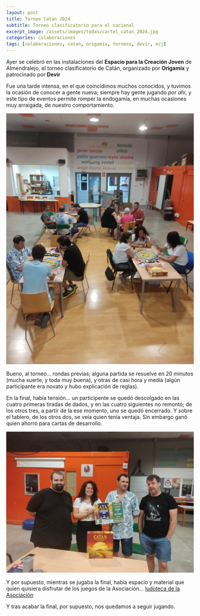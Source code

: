```yaml
---
layout: post
title: Torneo Catan 2024
subtitle: Torneo clasificatorio para el nacional
excerpt_image: /assets/images/todas/cartel_catan_2024.jpg
categories: colaboraciones
tags: [colaboraciones, catan, origamix, torneos, devir, ecj]
---
```


Ayer se celebró en las instalaciones del <b>Espacio para la Creación Joven</b> de Almendralejo, el torneo clasificatorio de Catán, organizado por <b>Origamix</b> y patrocinado por <b>Devir</b>

Fue una tarde intensa, en el que coincidimos muchos conocidos, y tuvimos la ocasión de conocer a gente nueva; siempre hay gente jugando <i>por ahí</i>, y este tipo de eventos permite romper la endogamia, en muchas ocasiones muy arraigada, de nuestro comportamiento.

![banner](/assets/images/todas/cancha_catan_2024.jpg)

Bueno, al torneo... rondas previas; alguna partida se resuelve en 20 minutos (mucha suerte, y toda muy buena), y otras de casi hora y media (algún participante era novato y hubo explicación de reglas).

En la final, había tensión... un participente se quedó descolgado en las cuatro primeras tiradas de dados, y en las cuatro siguientes no remontó; de los otros tres, a partir de la ese momento, uno se quedó encerrado. Y sobre el tablero, de los otros dos, se veía quien tenía ventaja. Sin embargo ganó quien ahorró para cartas de desarrollo.

![banner](/assets/images/todas/finalistas_catan_2024.jpg)

Y por supuesto, mientras se jugaba la final, había espacio y material que quien quisiera disfrutar de los juegos de la Asociación... [ludoteca de la Asociación](https://boardgamegeek.com/collection/user/AsociacionCSIBadajoz?rankobjecttype=subtype&rankobjectid=1&columns=title%7Cthumbnail%7Cversion%7Ccomment&geekranks=Board%20Game%20Rank&own=1&objecttype=thing&ff=1&subtype=boardgame)

Y tras acabar la final, por supuesto, nos quedamos a seguir jugando.